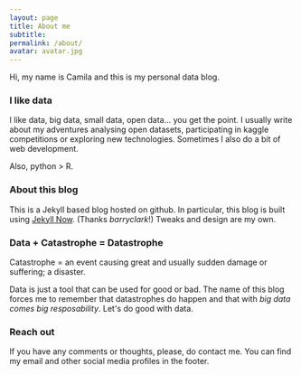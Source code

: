 ```yaml
---
layout: page
title: About me
subtitle: 
permalink: /about/
avatar: avatar.jpg
---
```


Hi, my name is Camila and this is my personal data blog.

### I like data

I like data, big data, small data, open data... you get the point. I usually write about my adventures analysing open datasets, participating in kaggle competitions or exploring new technologies. Sometimes I also do a bit of web development.

Also, python > R.

### About this blog

This is a Jekyll based blog hosted on github. In particular, this blog is built using [Jekyll Now](https://github.com/barryclark/jekyll-now/). (Thanks *barryclark*!) Tweaks and design are my own.

### Data + Catastrophe = Datastrophe

Catastrophe = an event causing great and usually sudden damage or suffering; a disaster.

Data is just a tool that can be used for good or bad. The name of this blog forces me to remember that datastrophes do happen and that with *big data comes big resposability*. Let's do good with data.

### Reach out

If you have any comments or thoughts, please, do contact me. You can find my email and other social media profiles in the footer.
